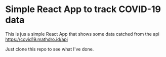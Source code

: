 # Simple React App to track COVID-19 data

This is jus a simple React App that shows some data catched from the api https://covid19.mathdro.id/api

Just clone this repo to see what I've done.
